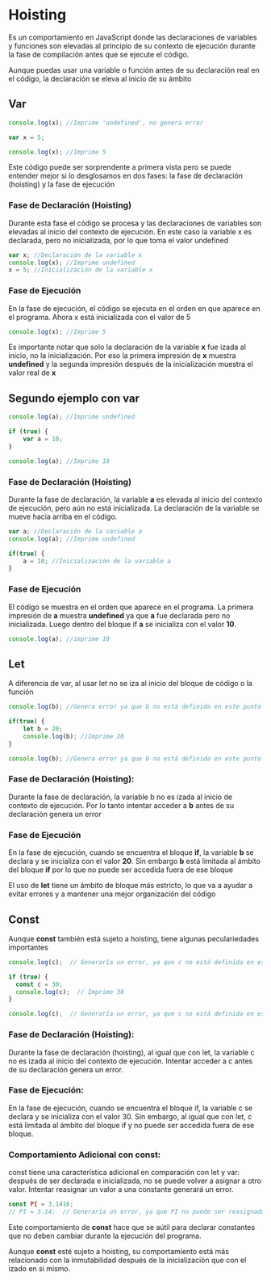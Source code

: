 # Hoisting

Es un comportamiento en JavaScript donde las declaraciones de variables y funciones son elevadas al principio de su contexto de ejecución durante la fase de compilación antes que se ejecute el código.

Aunque puedas usar una variable o función antes de su declaración real en el código, la declaración se eleva al inicio de su ámbito

## Var

```javascript
console.log(x); //Imprime 'undefined', no genera error

var x = 5;

console.log(x); //Imprime 5
```

Este código puede ser sorprendente a primera vista pero se puede entender mejor si lo desglosamos en dos fases: la fase de declaración (hoisting) y la fase de ejecución

### Fase de Declaración (Hoisting)

Durante esta fase el código se procesa y las declaraciones de variables son elevadas al inicio del contexto de ejecución. En este caso la variable x es declarada, pero no inicializada, por lo que toma el valor undefined

```javascript
var x; //Declaración de la variable x
console.log(x); //Imprime undefined
x = 5; //Inicialización de la variable x
```

### Fase de Ejecución

En la fase de ejecución, el código se ejecuta en el orden en que aparece en el programa. Ahora x está inicializada con el valor de 5

```javascript
console.log(x); //Imprime 5
```

Es importante notar que solo la declaración de la variable **x** fue izada al inicio, no la inicialización. Por eso la primera impresión de **x** muestra **undefined** y la segunda impresión después de la inicialización muestra el valor real de **x**

## Segundo ejemplo con var

```javascript
console.log(a); //Imprime undefined

if (true) {
    var a = 10;
}

console.log(a); //Imprime 10
```

### Fase de Declaración (Hoisting)

Durante la fase de declaración, la variable **a** es elevada al inicio del contexto de ejecución, pero aún no está inicializada. La declaración de la variable se mueve hacia arriba en el código.

```javascript
var a; //Declaración de la variable a
console.log(a); //Imprime undefined

if(true) {
    a = 10; //Inicialización de la variable a
}
```


### Fase de Ejecución
El código se muestra en el orden que aparece en el programa. La primera impresión de **a** muestra **undefined** ya que **a** fue declarada pero no inicializada. Luego dentro del bloque if **a** se inicializa con el valor **10**.

```javascript
console.log(a); //imprime 10
```

## Let

A diferencia de var, al usar let no se iza al inicio del bloque de código o la función

```javascript
console.log(b); //Genera error ya que b no está definida en este punto

if(true) {
    let b = 20;
    console.log(b); //Imprime 20
}

console.log(b); //Genera error ya que b no está definida en este punto
```

### Fase de Declaración (Hoisting):

Durante la fase de declaración, la variable b no es izada al inicio de contexto de ejecución. Por lo tanto intentar acceder a **b** antes de su declaración genera un error

### Fase de Ejecución

En la fase de ejecución, cuando se encuentra el bloque **if**, la variable **b** se declara y se inicializa con el valor **20**. Sin embargo **b** está limitada al ámbito del bloque **if** por lo que no puede ser accedida fuera de ese bloque

El uso de **let** tiene un ámbito de bloque más estricto, lo que va a ayudar a evitar errores y a mantener una mejor organización del código

## Const

Aunque **const** también está sujeto a hoisting, tiene algunas peculariedades importantes 

```javascript
console.log(c);  // Generaría un error, ya que c no está definida en este punto

if (true) {
  const c = 30;
  console.log(c);  // Imprime 30
}

console.log(c);  // Generaría un error, ya que c no está definida en este punto

```

### Fase de Declaración (Hoisting):

Durante la fase de declaración (hoisting), al igual que con let, la variable c no es izada al inicio del contexto de ejecución. Intentar acceder a c antes de su declaración genera un error.

### Fase de Ejecución:

En la fase de ejecución, cuando se encuentra el bloque if, la variable c se declara y se inicializa con el valor 30. Sin embargo, al igual que con let, c está limitada al ámbito del bloque if y no puede ser accedida fuera de ese bloque.

### Comportamiento Adicional con const:

const tiene una característica adicional en comparación con let y var: después de ser declarada e inicializada, no se puede volver a asignar a otro valor. Intentar reasignar un valor a una constante generará un error.

```javascript
const PI = 3.1416;
// PI = 3.14;  // Generaría un error, ya que PI no puede ser reasignada
```

Este comportamiento de **const** hace que se aútil para declarar constantes que no deben cambiar durante la ejecución del programa.

Aunque **const** esté sujeto a hoisting, su comportamiento está más relacionado con la inmutabilidad después de la inicialización que con el izado en si mismo.
